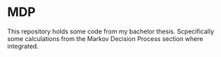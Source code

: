 # MDP

This repository holds some code from my bachelor thesis. Scpecifically some calculations from the Markov Decision Process section where integrated.
